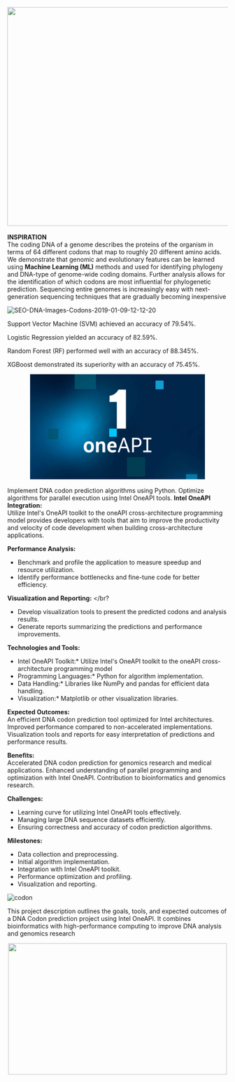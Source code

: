 



<p align="center">
  <img src="https://user-images.githubusercontent.com/110712935/269152837-ff947371-ff16-4d1d-aa67-5c325f7d3a01.gif" width="800" height="500" >
</p>

**INSPIRATION**
</br>
The coding DNA of a genome describes the proteins of the organism in terms of 64 different codons that map to roughly 20 different amino acids.  We demonstrate that genomic and evolutionary features can be learned using **Machine Learning (ML)** methods and used for identifying phylogeny and DNA-type of genome-wide coding domains. Further analysis allows for the identification of which codons are most influential for phylogenetic prediction.  Sequencing entire genomes is increasingly easy with next-generation sequencing techniques that are gradually becoming inexpensive


![SEO-DNA-Images-Codons-2019-01-09-12-12-20](https://github.com/21cs043kanivarshini/GitHub/assets/110712935/01fc1194-09bc-46c6-8baa-eac854b6caf6)


Support Vector Machine (SVM) achieved an accuracy of 79.54%.

Logistic Regression yielded an accuracy of 82.59%.

Random Forest (RF) performed well with an accuracy of 88.345%.

XGBoost demonstrated its superiority with an accuracy of 75.45%.




<p align="center">
  <img src="https://github.com/kamesh0407/stock_market_prediction/blob/main/InteloneAPI.jpg" width="400" height="240" >
</p>




Implement DNA codon prediction algorithms using Python.
Optimize algorithms for parallel execution using Intel OneAPI tools.
**Intel OneAPI Integration:**
</br>
Utilize Intel's OneAPI toolkit to the oneAPI cross-architecture programming model provides developers with tools that aim to improve the productivity and velocity of code development when building cross-architecture applications.

**Performance Analysis:**
</br>
* Benchmark and profile the application to measure speedup and resource utilization.
* Identify performance bottlenecks and fine-tune code for better efficiency.

**Visualization and Reporting:**
</br?
* Develop visualization tools to present the predicted codons and analysis results.
* Generate reports summarizing the predictions and performance improvements.

**Technologies and Tools:**
</br>
* Intel OneAPI Toolkit:* Utilize Intel's OneAPI toolkit to the oneAPI cross-architecture programming model
* Programming Languages:* Python for algorithm implementation.
* Data Handling:* Libraries like NumPy and pandas for efficient data handling.
* Visualization:* Matplotlib or other visualization libraries.

**Expected Outcomes:**
</br>
An efficient DNA codon prediction tool optimized for Intel architectures. Improved performance compared to non-accelerated implementations. Visualization tools and reports for easy interpretation of predictions and performance results.

**Benefits:**
</br>
Accelerated DNA codon prediction for genomics research and medical applications. Enhanced understanding of parallel programming and optimization with Intel OneAPI. Contribution to bioinformatics and genomics research.

**Challenges:**
</br>
* Learning curve for utilizing Intel OneAPI tools effectively.
* Managing large DNA sequence datasets efficiently.
* Ensuring correctness and accuracy of codon prediction algorithms.

**Milestones:**
</br>
* Data collection and preprocessing.
* Initial algorithm implementation.
* Integration with Intel OneAPI toolkit.
* Performance optimization and profiling.
* Visualization and reporting.

![codon](https://github.com/21cs043kanivarshini/Prediction-of-DNA-Codon-/assets/110712935/3eb7acb9-0cd3-4e90-85e0-a3f91a2402b5)

This project description outlines the goals, tools, and expected outcomes of a DNA Codon prediction project using Intel OneAPI. It combines bioinformatics with high-performance computing to improve DNA analysis and genomics research

<p align="center">
  <img src="https://user-images.githubusercontent.com/110712935/269548414-097b49ca-039a-4296-89e4-31c9e5d75e85.jpg" width="500" height="300" >
</p>


